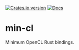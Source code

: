 [![Crates.io version](https://img.shields.io/crates/v/min-cl.svg)](https://crates.io/crates/min-cl)
[![Docs](https://docs.rs/min-cl/badge.svg?version=0.2.0)](https://docs.rs/min-cl/0.2.0/min-cl/)

# min-cl

Minimum OpenCL Rust bindings.


